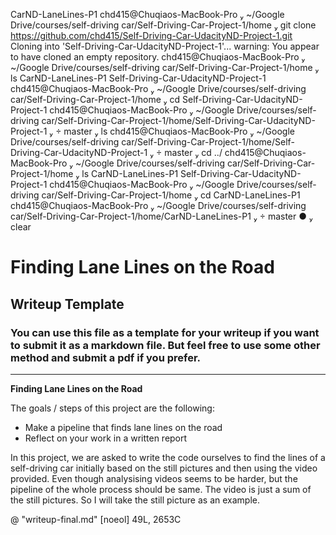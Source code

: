 CarND-LaneLines-P1
 chd415@Chuqiaos-MacBook-Pro  ~/Google Drive/courses/self-driving car/Self-Driving-Car-Project-1/home  git clone https://github.com/chd415/Self-Driving-Car-UdacityND-Project-1.git
Cloning into 'Self-Driving-Car-UdacityND-Project-1'...
warning: You appear to have cloned an empty repository.
 chd415@Chuqiaos-MacBook-Pro  ~/Google Drive/courses/self-driving car/Self-Driving-Car-Project-1/home  ls
CarND-LaneLines-P1                   Self-Driving-Car-UdacityND-Project-1
 chd415@Chuqiaos-MacBook-Pro  ~/Google Drive/courses/self-driving car/Self-Driving-Car-Project-1/home  cd Self-Driving-Car-UdacityND-Project-1
 chd415@Chuqiaos-MacBook-Pro  ~/Google Drive/courses/self-driving car/Self-Driving-Car-Project-1/home/Self-Driving-Car-UdacityND-Project-1   master  ls
 chd415@Chuqiaos-MacBook-Pro  ~/Google Drive/courses/self-driving car/Self-Driving-Car-Project-1/home/Self-Driving-Car-UdacityND-Project-1   master  cd ../
 chd415@Chuqiaos-MacBook-Pro  ~/Google Drive/courses/self-driving car/Self-Driving-Car-Project-1/home  ls
CarND-LaneLines-P1                   Self-Driving-Car-UdacityND-Project-1
 chd415@Chuqiaos-MacBook-Pro  ~/Google Drive/courses/self-driving car/Self-Driving-Car-Project-1/home  cd CarND-LaneLines-P1
 chd415@Chuqiaos-MacBook-Pro  ~/Google Drive/courses/self-driving car/Self-Driving-Car-Project-1/home/CarND-LaneLines-P1   master ●  clear
# **Finding Lane Lines on the Road**

## Writeup Template

### You can use this file as a template for your writeup if you want to submit it as a markdown file. But feel free to use some other method and submit a pdf if you prefer.

---

**Finding Lane Lines on the Road**

The goals / steps of this project are the following:
* Make a pipeline that finds lane lines on the road
* Reflect on your work in a written report

In this project, we are asked to write the code ourselves to find the lines of a self-driving car initially based on the still pictures and then using the video provided. Even though analysising videos seems to be harder, but the pipeline of the whole process should be same. The video is just a sum of the still pictures. So I will take the still picture as an example.

@
"writeup-final.md" [noeol] 49L, 2653C
